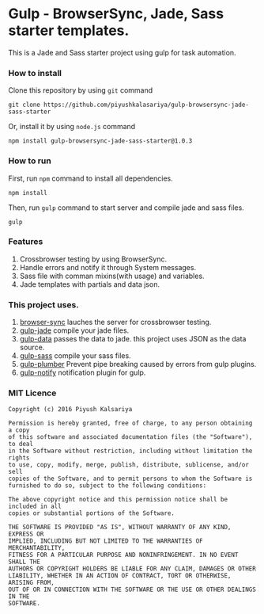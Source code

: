 # Gulp - BrowserSync, Jade, Sass starter templates.

This is a Jade and Sass starter project using gulp for task automation. 

### How to install

Clone this repository by using `git` command
```
git clone https://github.com/piyushkalasariya/gulp-browsersync-jade-sass-starter
```

Or, install it by using `node.js` command
```
npm install gulp-browsersync-jade-sass-starter@1.0.3
```

### How to run

First, run `npm` command to install all dependencies.
```
npm install
```

Then, run `gulp` command to start server and compile jade and sass files.
```
gulp
```

### Features

1. Crossbrowser testing by using BrowserSync.
2. Handle errors and notify it through System messages.
3. Sass file with comman mixins(with usage) and variables.
4. Jade templates with partials and data json.

### This project uses.

1. [browser-sync](https://github.com/browsersync/browser-sync) lauches the server for crossbrowser testing.
2. [gulp-jade](https://github.com/phated/gulp-jade) compile your jade files.
3. [gulp-data](https://github.com/colynb/gulp-data) passes the data to jade. this project uses JSON as the data source.
4. [gulp-sass](https://github.com/dlmanning/gulp-sass) compile your sass files.
5. [gulp-plumber](https://github.com/floatdrop/gulp-plumber) Prevent pipe breaking caused by errors from gulp plugins.
6. [gulp-notify](https://github.com/mikaelbr/gulp-notify) notification plugin for gulp.

### MIT Licence
```
Copyright (c) 2016 Piyush Kalsariya

Permission is hereby granted, free of charge, to any person obtaining a copy
of this software and associated documentation files (the "Software"), to deal
in the Software without restriction, including without limitation the rights
to use, copy, modify, merge, publish, distribute, sublicense, and/or sell
copies of the Software, and to permit persons to whom the Software is
furnished to do so, subject to the following conditions:

The above copyright notice and this permission notice shall be included in all
copies or substantial portions of the Software.

THE SOFTWARE IS PROVIDED "AS IS", WITHOUT WARRANTY OF ANY KIND, EXPRESS OR
IMPLIED, INCLUDING BUT NOT LIMITED TO THE WARRANTIES OF MERCHANTABILITY,
FITNESS FOR A PARTICULAR PURPOSE AND NONINFRINGEMENT. IN NO EVENT SHALL THE
AUTHORS OR COPYRIGHT HOLDERS BE LIABLE FOR ANY CLAIM, DAMAGES OR OTHER
LIABILITY, WHETHER IN AN ACTION OF CONTRACT, TORT OR OTHERWISE, ARISING FROM,
OUT OF OR IN CONNECTION WITH THE SOFTWARE OR THE USE OR OTHER DEALINGS IN THE
SOFTWARE.
```